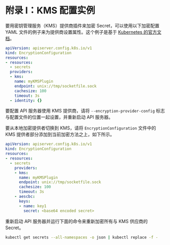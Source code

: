 # 附录 I：KMS 配置实例

要用密钥管理服务（KMS）提供商插件来加密 Secret，可以使用以下加密配置 YAML 文件的例子来为提供商设置属性。这个例子是基于 [Kubernetes 的官方文档](https://kubernetes.io/docs/tasks/administer-cluster/kms-provider/)。

```yaml
apiVersion: apiserver.config.k8s.io/v1
kind: EncryptionConfiguration
resources:
- resources:
  - secrets
  providers:
  - kms:
    name: myKMSPlugin
    endpoint: unix://tmp/socketfile.sock
    cachesize: 100
    timeout: 3s
  - identity: {}
```

要配置 API 服务器使用 KMS 提供商，请将 `--encryption-provider-config` 标志与配置文件的位置一起设置，并重新启动 API 服务器。

要从本地加密提供者切换到 KMS，请将 `EncryptionConfiguration` 文件中的 KMS 提供者部分添加到当前加密方法之上，如下所示。

```yaml
apiVersion: apiserver.config.k8s.io/v1
kind: EncryptionConfiguration
resources:
- resources:
  - secrets
    providers:
    - kms:
      name: myKMSPlugin
      endpoint: unix://tmp/socketfile.sock
      cachesize: 100
      timeout: 3s
    - aescbc:
      keys:
      - name: key1
        secret: <base64 encoded secret>
```

重新启动 API 服务器并运行下面的命令来重新加密所有与 KMS 供应商的 Secret。

```sh
kubectl get secrets --all-namespaces -o json | kubectl replace -f -
```

